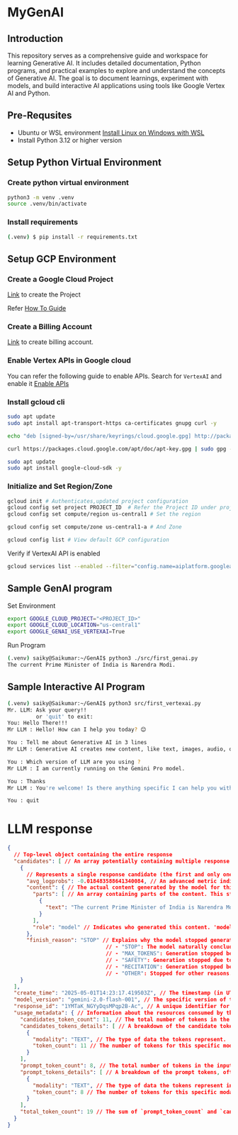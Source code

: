 # MyGenAI
## Introduction
This repository serves as a comprehensive guide and workspace for learning Generative AI. It includes detailed documentation, Python programs, and practical examples to explore and understand the concepts of Generative AI. The goal is to document learnings, experiment with models, and build interactive AI applications using tools like Google Vertex AI and Python.

## Pre-Requsites
* Ubuntu or WSL environment
    [Install Linux on Windows with WSL](https://learn.microsoft.com/en-us/windows/wsl/install)
* Install Python 3.12 or higher version
 

## Setup Python Virtual Environment

### Create python virtual environment
```bash
python3 -m venv .venv
source .venv/bin/activate
```

### Install requirements
```bash
(.venv) $ pip install -r requirements.txt
```

## Setup GCP Environment

### Create a Google Cloud Project
[Link](https://console.cloud.google.com/projectselector2/home/dashboard) to create the Project

Refer [How To Guide](https://developers.google.com/workspace/guides/create-project#google-cloud-console)

### Create a Billing Account
[Link](https://console.cloud.google.com/billing?organizationId=0) to create billing account.

### Enable Vertex APIs in Google cloud
You can refer the following guide to enable APIs. Search for `VertexAI` and enable it 
[Enable APIs](https://cloud.google.com/endpoints/docs/openapi/enable-api#console)



### Install gcloud cli
```bash
sudo apt update
sudo apt install apt-transport-https ca-certificates gnupg curl -y

echo "deb [signed-by=/usr/share/keyrings/cloud.google.gpg] http://packages.cloud.google.com/apt cloud-sdk main" | sudo tee /etc/apt/sources.list.d/google-cloud-sdk.list

curl https://packages.cloud.google.com/apt/doc/apt-key.gpg | sudo gpg --dearmor -o /usr/share/keyrings/cloud.google.gpg

sudo apt update
sudo apt install google-cloud-sdk -y
```

### Initialize and Set Region/Zone
```bash
gcloud init # Authenticates,updated project configuration
gcloud config set project PROJECT_ID  # Refer the Project ID under project in GCP
gcloud config set compute/region us-central1 # Set the region

gcloud config set compute/zone us-central1-a # And Zone

gcloud config list # View default GCP configuration
```

Verify if VertexAI API is enabled
```bash
gcloud services list --enabled --filter="config.name=aiplatform.googleapis.com"
```

## Sample GenAI program
Set Environment
```bash
export GOOGLE_CLOUD_PROJECT="<PROJECT_ID>"
export GOOGLE_CLOUD_LOCATION="us-central1"
export GOOGLE_GENAI_USE_VERTEXAI=True
```
Run Program
```bash
(.venv) saiky@Saikumar:~/GenAI$ python3 ./src/first_genai.py 
The current Prime Minister of India is Narendra Modi.
```


## Sample Interactive AI Program
```bash
(.venv) saiky@Saikumar:~/GenAI$ python3 src/first_vertexai.py 
Mr. LLM: Ask your query!!
         or 'quit' to exit: 
You: Hello There!!!
Mr LLM : Hello! How can I help you today? 😊

You : Tell me about Generative AI in 3 lines
Mr LLM : Generative AI creates new content, like text, images, audio, or code, based on learned patterns from existing data.  It leverages algorithms to "understand" the data and then generate novel outputs that resemble it.  Examples include writing articles, designing logos, composing music, and even developing software.

You : Which version of LLM are you using ?
Mr LLM : I am currently running on the Gemini Pro model.

You : Thanks
Mr LLM : You're welcome! Is there anything specific I can help you with today? Let me know what you're thinking or what you need assistance with.

You : quit
```

# LLM response

```json
{
  // Top-level object containing the entire response
  "candidates": [ // An array potentially containing multiple response options (candidates) from the model. Usually, you'll get one unless you request more.
    {
      // Represents a single response candidate (the first and only one in this case)
      "avg_logprobs": -0.018483588641340084, // An advanced metric indicating the model's average confidence per token in this generated sequence. Log probabilities are typically negative; values closer to 0 indicate higher confidence. Often used for analysis rather than basic interaction.
      "content": { // The actual content generated by the model for this candidate.
        "parts": [ // An array containing parts of the content. This structure supports multi-modal responses (text, images, function calls etc.). For simple text, it usually has one part.
          {
            "text": "The current Prime Minister of India is Narendra Modi.\n" // The actual text string generated by the model. This is usually the main piece of information you want.
          }
        ],
        "role": "model" // Indicates who generated this content. 'model' means it came from the LLM. In conversational context, your input parts would have the role 'user'.
      },
      "finish_reason": "STOP" // Explains why the model stopped generating text for this candidate. Common reasons:
                               // - "STOP": The model naturally concluded its response.
                               // - "MAX_TOKENS": Generation stopped because it reached the maximum output token limit you set.
                               // - "SAFETY": Generation stopped due to safety filters detecting potentially harmful content in the prompt or response.
                               // - "RECITATION": Generation stopped because it detected content matching copyrighted material.
                               // - "OTHER": Stopped for other reasons.
    }
  ],
  "create_time": "2025-05-01T14:23:17.419503Z", // The timestamp (in UTC) when this specific response object was created by the backend service. 
  "model_version": "gemini-2.0-flash-001", // The specific version of the Gemini model that processed your request and generated the response. Useful for tracking model behavior over time.
  "response_id": "1YMTaK_NGYyDqsMPqp2B-Ac", // A unique identifier for this specific API response. Useful for logging, debugging, or if you need to reference this particular interaction with Google Cloud support.
  "usage_metadata": { // Information about the resources consumed by this API call, primarily token counts. Important for understanding costs and limits.
    "candidates_token_count": 11, // The total number of tokens in the generated response content across all candidates (in this case, just the one candidate's text).
    "candidates_tokens_details": [ // A breakdown of the candidate tokens, often by modality (like TEXT). Useful for multi-modal responses.
      {
        "modality": "TEXT", // The type of data the tokens represent.
        "token_count": 11 // The number of tokens for this specific modality in the candidates.
      }
    ],
    "prompt_token_count": 8, // The total number of tokens in the input prompt you sent to the model.
    "prompt_tokens_details": [ // A breakdown of the prompt tokens, often by modality.
      {
        "modality": "TEXT", // The type of data the tokens represent in the prompt.
        "token_count": 8 // The number of tokens for this specific modality in the prompt.
      }
    ],
    "total_token_count": 19 // The sum of `prompt_token_count` and `candidates_token_count`. This is often the key number used for billing purposes.
  }
}
```